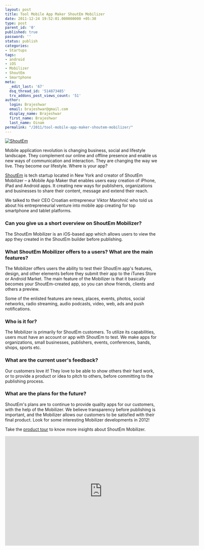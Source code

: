 ```yaml
---
layout: post
title: Tool Mobile App Maker ShoutEm Mobilizer
date: 2011-12-24 19:52:01.000000000 +05:30
type: post
parent_id: '0'
published: true
password: ''
status: publish
categories:
- Startups
tags:
- android
- iOS
- Mobilizer
- ShoutEm
- Smartphone
meta:
  _edit_last: '67'
  dsq_thread_id: '514873485'
  trx_addons_post_views_count: '51'
author:
  login: Brajeshwar
  email: brajeshwar@gmail.com
  display_name: Brajeshwar
  first_name: Brajeshwar
  last_name: Oinam
permalink: "/2011/tool-mobile-app-maker-shoutem-mobilizer/"
---
```

<p><a href="http://www.shoutem.com/"><img src="/static/2011/12/shoutem_logo.png" alt="ShoutEm" class="alignright" /></a></p>
<p>Mobile application revolution is changing business, social and lifestyle landscape. They complement our online and offline presence and enable us new ways of communication and interaction. They are changing the way we live. They become our lifestyle. Where is your app?</p>
<p><a href="http://www.shoutem.com/">ShoutEm</a> is tech startup located in New York and creator of ShoutEm Mobilizer &#8211; a Mobile App Maker that enables users easy creation of iPhone, iPad and Android apps. It creating new ways for publishers, organizations and businesses to share their content, message and extend their reach.</p>
<p>We talked to their CEO Croatian entrepreneur Viktor Marohni&#263; who told us about his entrepreneurial venture into mobile app creating for top smartphone and tablet platforms.</p>

<h3>Can you give us a short overview on ShoutEm Mobilizer?</h3>
<p>The ShoutEm Mobilizer is an iOS-based app which allows users to view the app they created in the ShoutEm builder before publishing.</p>
<h3>What ShoutEm Mobilizer offers to a users? What are the main features?</h3>
<p>The Mobilizer offers users the ability to test their ShoutEm app's features, design, and other elements before they submit their app to the iTunes Store or Android Market. The main feature of the Mobilizer is that it basically becomes your ShoutEm-created app, so you can show friends, clients and others a preview.</p>
<p>Some of the enlisted features are news, places, events, photos, social networks, radio streaming, audio podcasts, video, web, ads and push notifications.</p>
<h3>Who is it for?</h3>
<p>The Mobilizer is primarily for ShoutEm customers. To utilize its capabilities, users must have an account or app with ShoutEm to test. We make apps for organizations, small businesses, publishers, events, conferences, bands, shops, sports etc.</p>
<h3>What are the current user's feedback?</h3>
<p>Our customers love it! They love to be able to show others their hard work, or to provide a product or idea to pitch to others, before committing to the publishing process.</p>
<h3>What are the plans for the future?</h3>
<p>ShoutEm's plans are to continue to provide quality apps for our customers, with the help of the Mobilizer. We believe transparency before publishing is important, and the Mobilizer allows our customers to be satisfied with their final product. Look for some interesting Mobilizer developments in 2012!</p>
<p>Take the <a href="http://www.shoutem.com/tour">product tour</a> to know more insights about ShoutEm Mobilizer.</p>
<p><iframe width="640" height="360" src="http://www.youtube.com/embed/daD6GgRGDBg?hd=1" frameborder="0" allowfullscreen></iframe></p>
